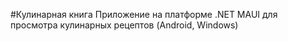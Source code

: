 #Кулинарная книга
Приложение на платформе .NET MAUI для просмотра кулинарных рецептов (Android, Windows)

